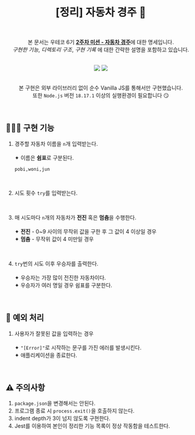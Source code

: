 <div align="center">
  
# [정리] 자동차 경주 :triangular_flag_on_post:
<br>

본 문서는 우테코 6기 [**2주차 미션 - 자동차 경주**](https://github.com/woowacourse-precourse/javascript-racingcar-6)에 대한 명세입니다.<br>
_구현한 기능_, _디렉토리 구조_, _구현 기록_ 에 대한 간략한 설명을 포함하고 있습니다.

<br>

<div>
<img src="https://img.shields.io/badge/javascript-F7DF1E?style=for-the-badge&logo=javascript&logoColor=white"/>
<img src="https://img.shields.io/badge/node.js-339933?style=for-the-badge&logo=node.js&logoColor=white"/>
</div>

<br>

본 구현은 외부 라이브러리 없이 순수 Vanilla JS를 통해서만 구현했습니다.<br>
또한 `Node.js` 버전 `18.17.1` 이상의 실행환경이 필요합니다 😏

</div>

<br>

## 👩🏻‍💻 구현 기능

1. 경주할 자동차 이름을 `n`개 입력받는다.<br><br>
   ✦ 이름은 **쉼표**로 구분된다.

   ```
   pobi,woni,jun
   ```

<br>

2. 시도 횟수 `try`를 입력받는다.

<br>

3. 매 시도마다 `n`개의 자동차가 **전진** 혹은 **멈춤**을 수행한다.<br><br>
   ✦ **전진** - 0~9 사이의 무작위 값을 구한 후 그 값이 4 이상일 경우 <br>
   ✦ **멈춤** - 무작위 값이 4 미만일 경우

<br>

4. `try`번의 시도 이후 우승자를 출력한다.<br><br>
   ✦ 우승자는 가장 많이 전진한 자동차이다.<br>
   ✦ 우승자가 여러 명일 경우 쉼표를 구분한다.

<br>

## :bug: 예외 처리

1. 사용자가 잘못된 값을 입력하는 경우<br><br>
   ✦ `"[Error]"`로 시작하는 문구를 가진 에러를 발생시킨다.<br>
   ✦ 애플리케이션을 종료한다.

<br>

## :warning: 주의사항

1. `package.json`을 변경해서는 안된다.
2. 프로그램 종료 시 `process.exit()`을 호출하지 않는다.
3. indent depth가 3이 넘지 않도록 구현한다.
4. Jest를 이용하여 본인이 정리한 기능 목록이 정상 작동함을 테스트한다.

<br>
